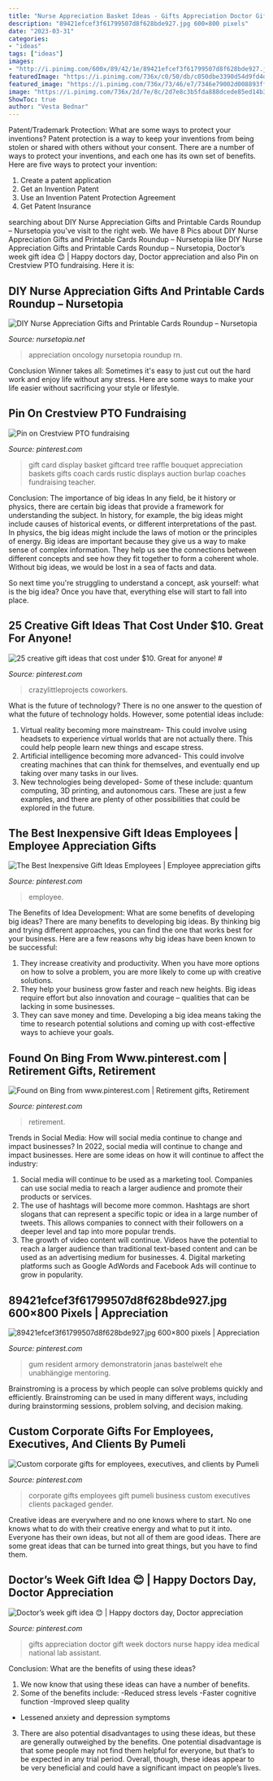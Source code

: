 ```yaml
---
title: "Nurse Appreciation Basket Ideas - Gifts Appreciation Doctor Gift Week Doctors Nurse Happy Idea Medical National Lab Assistant"
description: "89421efcef3f61799507d8f628bde927.jpg 600×800 pixels"
date: "2023-03-31"
categories:
- "ideas"
tags: ["ideas"]
images:
- "http://i.pinimg.com/600x/89/42/1e/89421efcef3f61799507d8f628bde927.jpg"
featuredImage: "https://i.pinimg.com/736x/c0/50/db/c050dbe3390d54d9fd4dc3c94ca300a1--coach-appreciation-gifts-teacher-appreciation-gift-card-display.jpg"
featured_image: "https://i.pinimg.com/736x/73/46/e7/7346e79002d008893ff16b2f2935c61e.jpg"
image: "https://i.pinimg.com/736x/2d/7e/8c/2d7e8c3b5fda888dcede85ed14b3b431.jpg"
ShowToc: true
author: "Vesta Bednar"
---
```



Patent/Trademark Protection: What are some ways to protect your inventions?
Patent protection is a way to keep your inventions from being stolen or shared with others without your consent. There are a number of ways to protect your inventions, and each one has its own set of benefits. Here are five ways to protect your invention: 
1. Create a patent application 
2. Get an Invention Patent 
3. Use an Invention Patent Protection Agreement 
4. Get Patent Insurance 

	

		
searching about DIY Nurse Appreciation Gifts and Printable Cards Roundup – Nursetopia you've visit to the right web. We have 8 Pics about DIY Nurse Appreciation Gifts and Printable Cards Roundup – Nursetopia like DIY Nurse Appreciation Gifts and Printable Cards Roundup – Nursetopia, Doctor’s week gift idea 😊 | Happy doctors day, Doctor appreciation and also Pin on Crestview PTO fundraising. Here it is:
		
    
## DIY Nurse Appreciation Gifts And Printable Cards Roundup – Nursetopia

<img loading=lazy src="https://nursetopia.net/wp-content/uploads/2012/04/NurseCard1.png" onerror="this.onerror=null;this.src='https://tse1.mm.bing.net/th?id=OIP.BAzC2XY6W63Il4O8DRWYhAHaKV&amp;pid=15.1';" alt="DIY Nurse Appreciation Gifts and Printable Cards Roundup – Nursetopia">

_Source: nursetopia.net_

>appreciation oncology nursetopia roundup rn. 

	

Conclusion
Winner takes all: Sometimes it's easy to just cut out the hard work and enjoy life without any stress. Here are some ways to make your life easier without sacrificing your style or lifestyle.

    
## Pin On Crestview PTO Fundraising

<img loading=lazy src="https://i.pinimg.com/736x/c0/50/db/c050dbe3390d54d9fd4dc3c94ca300a1--coach-appreciation-gifts-teacher-appreciation-gift-card-display.jpg" onerror="this.onerror=null;this.src='https://tse3.mm.bing.net/th?id=OIP.W-q4ce9XZJpEjd4JRKNJqAHaJ4&amp;pid=15.1';" alt="Pin on Crestview PTO fundraising">

_Source: pinterest.com_

>gift card display basket giftcard tree raffle bouquet appreciation baskets gifts coach cards rustic displays auction burlap coaches fundraising teacher. 

	

Conclusion: The importance of big ideas
In any field, be it history or physics, there are certain big ideas that provide a framework for understanding the subject. In history, for example, the big ideas might include causes of historical events, or different interpretations of the past. In physics, the big ideas might include the laws of motion or the principles of energy.
Big ideas are important because they give us a way to make sense of complex information. They help us see the connections between different concepts and see how they fit together to form a coherent whole. Without big ideas, we would be lost in a sea of facts and data.

So next time you're struggling to understand a concept, ask yourself: what is the big idea? Once you have that, everything else will start to fall into place.

    
## 25 Creative Gift Ideas That Cost Under $10. Great For Anyone! #

<img loading=lazy src="https://i.pinimg.com/736x/73/46/e7/7346e79002d008893ff16b2f2935c61e.jpg" onerror="this.onerror=null;this.src='https://tse1.mm.bing.net/th?id=OIP.WsWx_0ZENcxtxbIkhuBw6wHaHa&amp;pid=15.1';" alt="25 creative gift ideas that cost under $10. Great for anyone! #">

_Source: pinterest.com_

>crazylittleprojects coworkers. 

	

What is the future of technology?
There is no one answer to the question of what the future of technology holds. However, some potential ideas include: 

1. Virtual reality becoming more mainstream- This could involve using headsets to experience virtual worlds that are not actually there. This could help people learn new things and escape stress. 
2. Artificial intelligence becoming more advanced- This could involve creating machines that can think for themselves, and eventually end up taking over many tasks in our lives. 
3. New technologies being developed- Some of these include: quantum computing, 3D printing, and autonomous cars. These are just a few examples, and there are plenty of other possibilities that could be explored in the future.

    
## The Best Inexpensive Gift Ideas Employees | Employee Appreciation Gifts

<img loading=lazy src="https://i.pinimg.com/736x/f3/42/17/f342175b560951264a9d17a3f3f76f20.jpg" onerror="this.onerror=null;this.src='https://tse4.mm.bing.net/th?id=OIP.nvW6vwqAKfu4fwK79fnyHAHaHa&amp;pid=15.1';" alt="The Best Inexpensive Gift Ideas Employees | Employee appreciation gifts">

_Source: pinterest.com_

>employee. 

	

The Benefits of Idea Development: What are some benefits of developing big ideas?
There are many benefits to developing big ideas. By thinking big and trying different approaches, you can find the one that works best for your business. Here are a few reasons why big ideas have been known to be successful: 
1. They increase creativity and productivity. When you have more options on how to solve a problem, you are more likely to come up with creative solutions. 
2. They help your business grow faster and reach new heights. Big ideas require effort but also innovation and courage – qualities that can be lacking in some businesses. 
3. They can save money and time. Developing a big idea means taking the time to research potential solutions and coming up with cost-effective ways to achieve your goals.

    
## Found On Bing From Www.pinterest.com | Retirement Gifts, Retirement

<img loading=lazy src="https://i.pinimg.com/736x/74/6a/8d/746a8d340c8ba5d8775466512b5e494a--retirement-gifts-teacher-retirement.jpg" onerror="this.onerror=null;this.src='https://tse1.mm.bing.net/th?id=OIP.UjwWqTHNJWv11y43O71R8gHaJ3&amp;pid=15.1';" alt="Found on Bing from www.pinterest.com | Retirement gifts, Retirement">

_Source: pinterest.com_

>retirement. 

	

Trends in Social Media: How will social media continue to change and impact businesses?
In 2022, social media will continue to change and impact businesses. Here are some ideas on how it will continue to affect the industry: 
1. Social media will continue to be used as a marketing tool. Companies can use social media to reach a larger audience and promote their products or services. 
2. The use of hashtags will become more common. Hashtags are short slogans that can represent a specific topic or idea in a large number of tweets. This allows companies to connect with their followers on a deeper level and tap into more popular trends. 
3. The growth of video content will continue. Videos have the potential to reach a larger audience than traditional text-based content and can be used as an advertising medium for businesses. 4. Digital marketing platforms such as Google AdWords and Facebook Ads will continue to grow in popularity.

    
## 89421efcef3f61799507d8f628bde927.jpg 600×800 Pixels | Appreciation

<img loading=lazy src="http://i.pinimg.com/600x/89/42/1e/89421efcef3f61799507d8f628bde927.jpg" onerror="this.onerror=null;this.src='https://tse3.mm.bing.net/th?id=OIP.YBu8aI5mh7TUmmn6AptLBQHaJ4&amp;pid=15.1';" alt="89421efcef3f61799507d8f628bde927.jpg 600×800 pixels | Appreciation">

_Source: pinterest.com_

>gum resident armory demonstratorin janas bastelwelt ehe unabhängige mentoring. 

	

Brainstroming is a process by which people can solve problems quickly and efficiently. Brainstroming can be used in many different ways, including during brainstorming sessions, problem solving, and decision making.

    
## Custom Corporate Gifts For Employees, Executives, And Clients By Pumeli

<img loading=lazy src="https://i.pinimg.com/736x/2d/7e/8c/2d7e8c3b5fda888dcede85ed14b3b431.jpg" onerror="this.onerror=null;this.src='https://tse1.mm.bing.net/th?id=OIP.QeWPYGREO-KioMrLrv-ViAHaLH&amp;pid=15.1';" alt="Custom corporate gifts for employees, executives, and clients by Pumeli">

_Source: pinterest.com_

>corporate gifts employees gift pumeli business custom executives clients packaged gender. 

	

Creative ideas are everywhere and no one knows where to start. No one knows what to do with their creative energy and what to put it into. Everyone has their own ideas, but not all of them are good ideas. There are some great ideas that can be turned into great things, but you have to find them.

    
## Doctor’s Week Gift Idea 😊 | Happy Doctors Day, Doctor Appreciation

<img loading=lazy src="https://i.pinimg.com/736x/71/20/76/712076cd4d1d3dc7db67909123aa3229.jpg" onerror="this.onerror=null;this.src='https://tse3.mm.bing.net/th?id=OIP.C4c5nJCs0gLkfY6-XQLqqQHaJ3&amp;pid=15.1';" alt="Doctor’s week gift idea 😊 | Happy doctors day, Doctor appreciation">

_Source: pinterest.com_

>gifts appreciation doctor gift week doctors nurse happy idea medical national lab assistant. 

	

Conclusion: What are the benefits of using these ideas?
1. We now know that using these ideas can have a number of benefits.
2. Some of the benefits include: 
-Reduced stress levels 
-Faster cognitive function 
-Improved sleep quality 
- Lessened anxiety and depression symptoms 
3. There are also potential disadvantages to using these ideas, but these are generally outweighed by the benefits. One potential disadvantage is that some people may not find them helpful for everyone, but that’s to be expected in any trial period. Overall, though, these ideas appear to be very beneficial and could have a significant impact on people’s lives.

